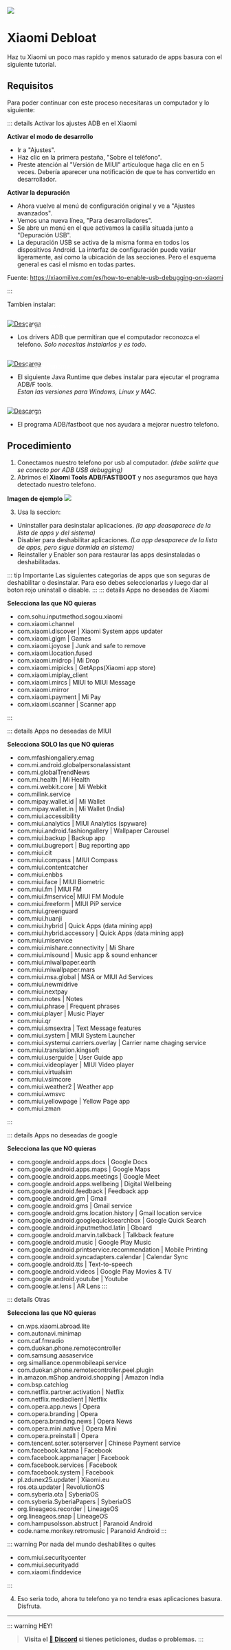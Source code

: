![](https://i.postimg.cc/wMQJzzTD/Xiaomi-debloat.png)
# Xiaomi Debloat

Haz tu Xiaomi un poco mas rapido y menos saturado de apps basura con el siguiente tutorial.

## Requisitos

Para poder continuar con este proceso necesitaras un computador y lo siguiente:

::: details Activar los ajustes ADB en el Xiaomi

**Activar el modo de desarrollo**
- Ir a "Ajustes".
- Haz clic en la primera pestaña, "Sobre el teléfono".
- Preste atención al "Versión de MIUI" artículoque haga clic en en 5 veces. Debería aparecer una notificación de que te has convertido en desarrollador.

**Activar la depuración**
- Ahora vuelve al menú de configuración original y ve a "Ajustes avanzados".
- Vemos una nueva línea, "Para desarrolladores".
- Se abre un menú en el que activamos la casilla situada junto a "Depuración USB".
- La depuración USB se activa de la misma forma en todos los dispositivos Android. La interfaz de configuración puede variar ligeramente, así como la ubicación de las secciones. Pero el esquema general es casi el mismo en todas partes.

Fuente: https://xiaomilive.com/es/how-to-enable-usb-debugging-on-xiaomi

:::

Tambien instalar:

<a href="https://adb.clockworkmod.com/" target="_blank">
 <div style="position: relative; padding-top: 1em">
   <p style="position: absolute; top: 5px; left: 20px; font-size: 14px; color: white; text-indent: 20px">⚙ ADB Drivers</p>
   <img src="https://i.postimg.cc/RZPvRHhg/Mini-Descarga.png" alt="Descarga" />
 </div>
</a>

- Los  drivers ADB que permitiran que el computador reconozca el telefono.
*Solo necesitas instalarlos y es todo.*

<a href="https://www.azul.com/downloads/?version=java-21-lts&package=jre#zulu" target="_blank">
 <div style="position: relative; padding-top: 1em">
   <p style="position: absolute; top: 5px; left: 20px; font-size: 14px; color: white; text-indent: 20px">☕ Java Runtime</p>
   <img src="https://i.postimg.cc/RZPvRHhg/Mini-Descarga.png" alt="Descarga" />
 </div>
</a>

- El siguiente Java Runtime que debes instalar para ejecutar el programa ADB/F tools.    
*Estan las versiones para Windows, Linux y MAC.*

<a href="https://drive.google.com/file/d/1Jv24Po9WS1fm4My8jvR_F9UECgznxb2y/view?usp=sharing" target="_blank">
 <div style="position: relative; padding-top: 1em">
   <p style="position: absolute; top: 5px; left: 20px; font-size: 14px; color: white; text-indent: 20px">⭐ ADB/Fastboot</p>
   <img src="https://i.postimg.cc/RZPvRHhg/Mini-Descarga.png" alt="Descarga" />
 </div>
</a>


- El programa ADB/fastboot que nos ayudara a mejorar nuestro telefono.

## Procedimiento

1. Conectamos nuestro telefono por usb al computador. *(debe salirte que se conecto por ADB USB debugging)*
2. Abrimos el **Xiaomi Tools ADB/FASTBOOT** y nos aseguramos que haya detectado nuestro telefono.

**Imagen de ejemplo** 
![](https://szaki.github.io/XiaomiADBFastbootTools/screenshot.png)

3. Usa la seccion:    
- Uninstaller para desinstalar aplicaciones. *(la app deasaparece de la lista de apps y del sistema)*
- Disabler para deshabilitar aplicaciones. *(La app desaparece de la lista de apps, pero sigue dormida en sistema)*
- Reinstaller y Enabler son para restaurar las apps desinstaladas o deshabilitadas.

::: tip Importante
Las siguientes categorias de apps que son seguras de deshabilitar o desinstalar. Para eso debes seleccionarlas y luego dar al boton rojo uninstall o disable.
:::
::: details Apps no deseadas de Xiaomi

**Selecciona las que NO quieras**

- com.sohu.inputmethod.sogou.xiaomi
- com.xiaomi.channel
- com.xiaomi.discover | Xiaomi System apps updater
- com.xiaomi.glgm | Games
- com.xiaomi.joyose | Junk and safe to remove
- com.xiaomi.location.fused
- com.xiaomi.midrop | Mi Drop
- com.xiaomi.mipicks | GetApps(Xiaomi app store)
- com.xiaomi.miplay_client
- com.xiaomi.mircs | MIUI to MIUI Message
- com.xiaomi.mirror
- com.xiaomi.payment | Mi Pay
- com.xiaomi.scanner | Scanner app

:::

::: details Apps no deseadas de MIUI

**Selecciona SOLO las que NO quieras**

- com.mfashiongallery.emag
- com.mi.android.globalpersonalassistant
- com.mi.globalTrendNews
- com.mi.health | Mi Health
- com.mi.webkit.core | Mi Webkit
- com.milink.service
- com.mipay.wallet.id | Mi Wallet
- com.mipay.wallet.in | Mi Wallet (India)
- com.miui.accessibility
- com.miui.analytics | MIUI Analytics (spyware)
- com.miui.android.fashiongallery | Wallpaper Carousel
- com.miui.backup | Backup app
- com.miui.bugreport | Bug reporting app
- com.miui.cit
- com.miui.compass | MIUI Compass
- com.miui.contentcatcher
- com.miui.enbbs
- com.miui.face | MIUI Biometric
- com.miui.fm | MIUI FM
- com.miui.fmservice| MIUI FM Module
- com.miui.freeform | MIUI PiP service
- com.miui.greenguard
- com.miui.huanji
- com.miui.hybrid | Quick Apps (data mining app)
- com.miui.hybrid.accessory | Quick Apps (data mining app)
- com.miui.miservice
- com.miui.mishare.connectivity | Mi Share
- com.miui.misound | Music app & sound enhancer
- com.miui.miwallpaper.earth
- com.miui.miwallpaper.mars
- com.miui.msa.global | MSA or MIUI Ad Services
- com.miui.newmidrive
- com.miui.nextpay
- com.miui.notes | Notes
- com.miui.phrase | Frequent phrases
- com.miui.player | Music Player
- com.miui.qr
- com.miui.smsextra | Text Message features
- com.miui.system | MIUI System Launcher
- com.miui.systemui.carriers.overlay | Carrier name chaging service
- com.miui.translation.kingsoft
- com.miui.userguide | User Guide app
- com.miui.videoplayer | MIUI Video player
- com.miui.virtualsim
- com.miui.vsimcore
- com.miui.weather2 | Weather app
- com.miui.wmsvc
- com.miui.yellowpage | Yellow Page app
- com.miui.zman

:::

::: details Apps no deseadas de google

**Selecciona las que NO quieras**

- com.google.android.apps.docs | Google Docs
- com.google.android.apps.maps | Google Maps
- com.google.android.apps.meetings | Google Meet
- com.google.android.apps.wellbeing | Digital Wellbeing
- com.google.android.feedback | Feedback app
- com.google.android.gm | Gmail
- com.google.android.gms | Gmail service
- com.google.android.gms.location.history | Gmail location service
- com.google.android.googlequicksearchbox | Google Quick Search
- com.google.android.inputmethod.latin | Gboard
- com.google.android.marvin.talkback | Talkback feature
- com.google.android.music | Google Play Music
- com.google.android.printservice.recommendation | Mobile Printing
- com.google.android.syncadapters.calendar | Calendar Sync
- com.google.android.tts | Text-to-speech
- com.google.android.videos | Google Play Movies & TV
- com.google.android.youtube | Youtube
- com.google.ar.lens | AR Lens
:::

::: details Otras

**Selecciona las que NO quieras**

- cn.wps.xiaomi.abroad.lite
- com.autonavi.minimap
- com.caf.fmradio
- com.duokan.phone.remotecontroller
- com.samsung.aasaservice
- org.simalliance.openmobileapi.service
- com.duokan.phone.remotecontroller.peel.plugin
- in.amazon.mShop.android.shopping | Amazon India
- com.bsp.catchlog
- com.netflix.partner.activation | Netflix
- com.netflix.mediaclient | Netflix
- com.opera.app.news | Opera
- com.opera.branding | Opera
- com.opera.branding.news | Opera News
- com.opera.mini.native | Opera Mini
- com.opera.preinstall | Opera
- com.tencent.soter.soterserver | Chinese Payment service
- com.facebook.katana | Facebook
- com.facebook.appmanager | Facebook
- com.facebook.services | Facebook
- com.facebook.system | Facebook
- pl.zdunex25.updater | Xiaomi.eu
- ros.ota.updater | RevolutionOS
- com.syberia.ota | SyberiaOS
- com.syberia.SyberiaPapers | SyberiaOS
- org.lineageos.recorder | LineageOS
- org.lineageos.snap | LineageOS
- com.hampusolsson.abstruct | Paranoid Android
- code.name.monkey.retromusic | Paranoid Android
:::

::: warning Por nada del mundo deshabilites o quites

- com.miui.securitycenter    
- com.miui.securityadd      
- com.xiaomi.finddevice

:::

4. Eso seria todo, ahora tu telefono ya no tendra esas aplicaciones basura. Disfruta.

---

::: warning HEY!
> **Visita el [🚀 Discord](https://discord.gg/hVKeY3uEru) si tienes peticiones, dudas o problemas.**
:::
